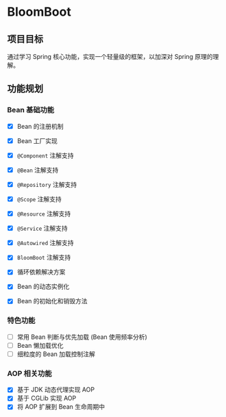 # BloomBoot

## 项目目标

通过学习 Spring 核心功能，实现一个轻量级的框架，以加深对 Spring 原理的理解。

## 功能规划

### Bean 基础功能
- [x] Bean 的注册机制
- [x] Bean 工厂实现

- [x] `@Component` 注解支持
- [x] `@Bean` 注解支持
- [x] `@Repository` 注解支持
- [x] `@Scope` 注解支持
- [x] `@Resource` 注解支持
- [x] `@Service` 注解支持
- [x] `@Autowired` 注解支持
- [x] `BloomBoot` 注解支持
- [x] 循环依赖解决方案
- [x] Bean 的动态实例化
- [x] Bean 的初始化和销毁方法

### 特色功能
- [ ] 常用 Bean 判断与优先加载 (Bean 使用频率分析)
- [ ] Bean 懒加载优化
- [ ] 细粒度的 Bean 加载控制注解

### AOP 相关功能
- [x] 基于 JDK 动态代理实现 AOP
- [x] 基于 CGLib 实现 AOP
- [x] 将 AOP 扩展到 Bean 生命周期中
